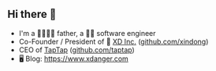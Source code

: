 ## Hi there 👋

- I'm a 👨‍👩‍👦‍👦 father, a 🧑‍💻 software engineer
- Co-Founder / President of 🧡 [XD Inc.](https://www.xd.com) ([github.com/xindong](https://github.com/xindong))
- CEO of [TapTap](https://www.taptap.com) ([github.com/taptap](https://github.com/taptap))
- 🖥️ Blog: <https://www.xdanger.com>
<!-- - 🖼️ Instagram: [@xdanger](https://instagram.com/xdanger)
- 🐦 Twitter: [@xdanger](https://twitter.com/xdanger)
- 🖇️ LinkedIn: [@xdanger](https://www.linkedin.com/in/xdanger) -->
